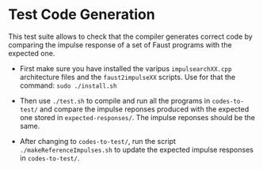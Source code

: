 # Test Code Generation #

This test suite allows to check that the compiler generates correct code by comparing the impulse response of a set of Faust programs with the expected one.

- First make sure you have installed the varipus `impulsearchXX.cpp` architecture files and the `faust2impulseXX` scripts. Use for that the command: `sudo ./install.sh`
	
- Then use `./test.sh` to compile and run all the programs in `codes-to-test/` and compare the impulse reponses produced with the expected one stored in `expected-responses/`. The impulse reponses should be the same.

- After changing to `codes-to-test/`, run the script `./makeReferenceImpulses.sh` to update the expected impulse responses in `codes-to-test/`.
